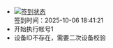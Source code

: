 - [![签到状态](https://github.com/womade/Cloud189-Actions/actions/workflows/main.yml/badge.svg?branch=main)](https://github.com/womade/Cloud189-Actions/actions/workflows/main.yml) <br> 签到时间：2025-10-06 18:41:21
- 开始执行帐号1
- 设备ID不存在，需要二次设备校验
